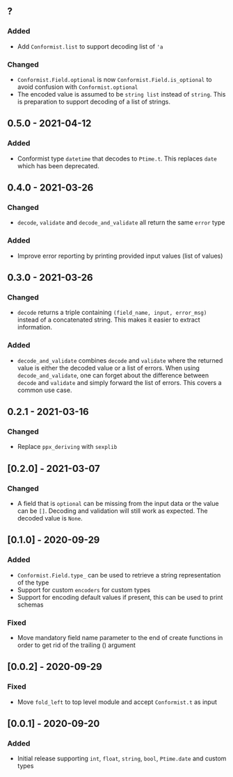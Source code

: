 ## ?
### Added
- Add `Conformist.list` to support decoding list of `'a`

### Changed
- `Conformist.Field.optional` is now `Conformist.Field.is_optional` to avoid confusion with `Conformist.optional`
- The encoded value is assumed to be `string list` instead of `string`. This is preparation to support decoding of a list of strings.

## 0.5.0 - 2021-04-12
### Added
- Conformist type `datetime` that decodes to `Ptime.t`. This replaces `date` which has been deprecated.

## 0.4.0 - 2021-03-26
### Changed
- `decode`, `validate` and `decode_and_validate` all return the same `error` type

### Added
- Improve error reporting by printing provided input values (list of values)

## 0.3.0 - 2021-03-26
### Changed
- `decode` returns a triple containing `(field_name, input, error_msg)` instead of a concatenated string. This makes it easier to extract information.

### Added
- `decode_and_validate` combines `decode` and `validate` where the returned value is either the decoded value or a list of errors. When using `decode_and_validate`, one can forget about the difference between `decode` and `validate` and simply forward the list of errors. This covers a common use case.

## 0.2.1 - 2021-03-16
### Changed
- Replace `ppx_deriving` with `sexplib`

## [0.2.0] - 2021-03-07
### Changed
- A field that is `optional` can be missing from the input data or the value can be `[]`. Decoding and validation will still work as expected. The decoded value is `None`.

## [0.1.0] - 2020-09-29
### Added
- `Conformist.Field.type_` can be used to retrieve a string representation of the type
- Support for custom `encoders` for custom types
- Support for encoding default values if present, this can be used to print schemas

### Fixed
- Move mandatory field name parameter to the end of create functions in order to get rid of the trailing () argument

## [0.0.2] - 2020-09-29
### Fixed
- Move `fold_left` to top level module and accept `Conformist.t` as input

## [0.0.1] - 2020-09-20
### Added
- Initial release supporting `int`, `float`, `string`, `bool`, `Ptime.date` and custom types

